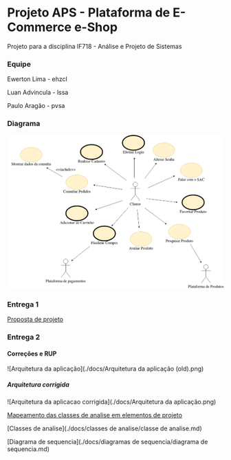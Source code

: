 # Projeto APS - Plataforma de E-Commerce e-Shop                                                                                  
Projeto para a disciplina IF718 - Análise e Projeto de Sistemas

### Equipe

Ewerton Lima   - ehzcl

Luan Advincula - lssa

Paulo Aragão   - pvsa

### Diagrama

![Diagrama UML](./docs/diagrama.png)

### Entrega 1

[Proposta de projeto](https://docs.google.com/document/d/17RXGTigwaIQsoJafAuFN54eFfRCHrjHxu_DlcEcw50U/edit?usp=sharing)

### Entrega 2

#### Correções e RUP

![Arquitetura da aplicação](./docs/Arquitetura da aplicação (old).png)

##### Arquitetura corrigida

![Arquitetura da aplicacao corrigida](./docs/Arquitetura da aplicação.png)

[Mapeamento das classes de analise em elementos de projeto](https://docs.google.com/document/d/1i-lYCq-MT9uNl121jF3XeY9Z8JBGLJ_O7n3b9_RpHL8/edit?usp=sharing)

[Classes de analise](./docs/classes de analise/classe de analise.md)

[Diagrama de sequencia](./docs/diagramas de sequencia/diagrama de sequencia.md)

